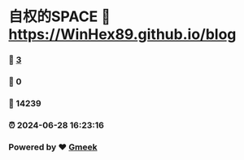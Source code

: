 # 自权的SPACE :link: https://WinHex89.github.io/blog 
### :page_facing_up: [3](https://WinHex89.github.io/blog/tag.html) 
### :speech_balloon: 0 
### :hibiscus: 14239 
### :alarm_clock: 2024-06-28 16:23:16 
### Powered by :heart: [Gmeek](https://github.com/Meekdai/Gmeek)
